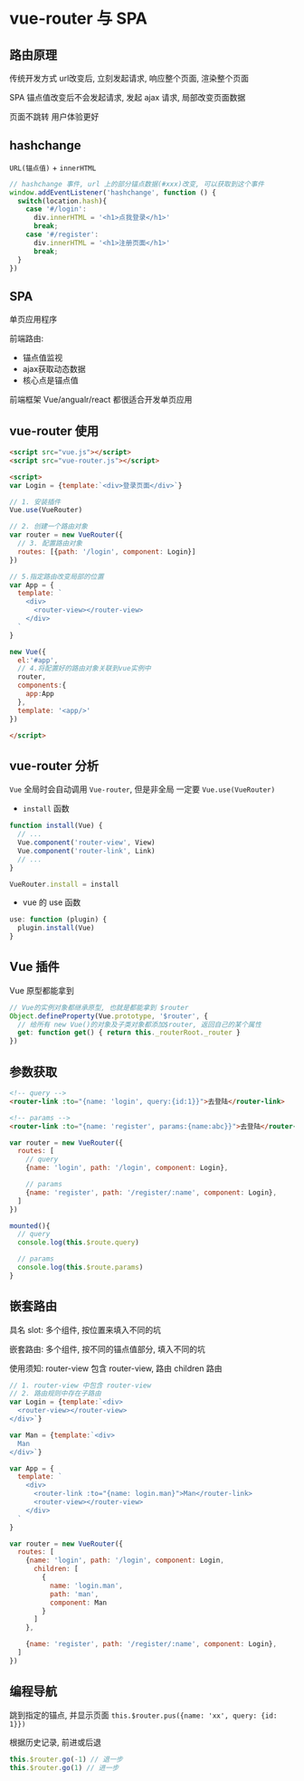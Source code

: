 # vue-router 与 SPA

## 路由原理

传统开发方式 url改变后, 立刻发起请求, 响应整个页面, 渲染整个页面

SPA 锚点值改变后不会发起请求, 发起 ajax 请求, 局部改变页面数据

页面不跳转 用户体验更好

## hashchange

`URL(锚点值)` + `innerHTML`

```js
// hashchange 事件, url 上的部分锚点数据(#xxx)改变, 可以获取到这个事件
window.addEventListener('hashchange', function () {
  switch(location.hash){
    case '#/login':
      div.innerHTML = '<h1>点我登录</h1>'
      break;
    case '#/register':
      div.innerHTML = '<h1>注册页面</h1>'
      break;  
  }
})
```

## SPA

单页应用程序

前端路由:

- 锚点值监视
- ajax获取动态数据
- 核心点是锚点值

前端框架 Vue/angualr/react 都很适合开发单页应用

## vue-router 使用

```html
<script src="vue.js"></script>
<script src="vue-router.js"></script>

<script>
var Login = {template:`<div>登录页面</div>`}

// 1. 安装插件
Vue.use(VueRouter)

// 2. 创建一个路由对象
var router = new VueRouter({
  // 3. 配置路由对象
  routes: [{path: '/login', component: Login}]
})

// 5.指定路由改变局部的位置
var App = {
  template: `
    <div>
      <router-view></router-view>
    </div>
  `
}

new Vue({
  el:'#app',
  // 4.将配置好的路由对象关联到vue实例中
  router,
  components:{
    app:App
  },
  template: '<app/>'
})

</script>
```

## vue-router 分析

`Vue` 全局时会自动调用 `Vue-router`, 但是非全局 一定要 `Vue.use(VueRouter)`

- `install` 函数

```js
function install(Vue) {
  // ...
  Vue.component('router-view', View)
  Vue.component('router-link', Link)
  // ...
}

VueRouter.install = install
```

- vue 的 use 函数

```js
use: function (plugin) {
  plugin.install(Vue)
}
```

## Vue 插件

Vue 原型都能拿到

```js
// Vue的实例对象都继承原型, 也就是都能拿到 $router
Object.defineProperty(Vue.prototype, '$router', {
  // 给所有 new Vue()的对象及子类对象都添加$router, 返回自己的某个属性
  get: function get() { return this._routerRoot._router }
})
```

## 参数获取

```html
<!-- query -->
<router-link :to="{name: 'login', query:{id:1}}">去登陆</router-link>

<!-- params -->
<router-link :to="{name: 'register', params:{name:abc}}">去登陆</router-link>
```

```js
var router = new VueRouter({
  routes: [
    // query
    {name: 'login', path: '/login', component: Login},

    // params
    {name: 'register', path: '/register/:name', component: Login},
  ]
})
```

```js
mounted(){
  // query
  console.log(this.$route.query)

  // params
  console.log(this.$route.params)
}
```

## 嵌套路由

具名 slot: 多个组件, 按位置来填入不同的坑

嵌套路由: 多个组件, 按不同的锚点值部分, 填入不同的坑

使用须知: router-view 包含 router-view, 路由 children 路由

```js
// 1. router-view 中包含 router-view
// 2. 路由规则中存在子路由
var Login = {template:`<div>
  <router-view></router-view>
</div>`}

var Man = {template:`<div>
  Man
</div>`}

var App = {
  template: `
    <div>
      <router-link :to="{name: login.man}">Man</router-link>
      <router-view></router-view>
    </div>
  `
}
```

```js
var router = new VueRouter({
  routes: [
    {name: 'login', path: '/login', component: Login,
      children: [
        {
          name: 'login.man',
          path: 'man',
          component: Man
        }
      ]
    },

    {name: 'register', path: '/register/:name', component: Login},
  ]
})
```

## 编程导航

跳到指定的锚点, 并显示页面 `this.$router.pus({name: 'xx', query: {id: 1}})`

根据历史记录, 前进或后退

```js
this.$router.go(-1) // 退一步
this.$router.go(1) // 进一步
```